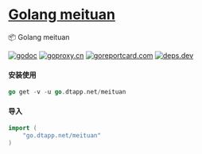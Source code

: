 <h1>
<a href="https://www.dtapp.net/">Golang meituan</a>
</h1>

📦 Golang meituan

[comment]: <> (go)
[![godoc](https://pkg.go.dev/badge/go.dtapp.net/meituan?status.svg)](https://pkg.go.dev/go.dtapp.net/meituan)
[![goproxy.cn](https://goproxy.cn/stats/go.dtapp.net/meituan/badges/download-count.svg)](https://goproxy.cn/stats/go.dtapp.net/meituan)
[![goreportcard.com](https://goreportcard.com/badge/go.dtapp.net/meituan)](https://goreportcard.com/report/go.dtapp.net/meituan)
[![deps.dev](https://img.shields.io/badge/deps-go-red.svg)](https://deps.dev/go/go.dtapp.net/meituan)

#### 安装使用

```go
go get -v -u go.dtapp.net/meituan
```

#### 导入

```go
import (
    "go.dtapp.net/meituan"
)
```